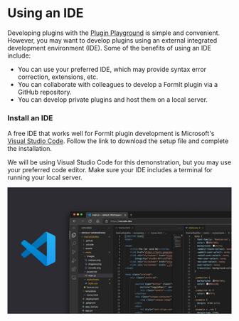 # Using an IDE

Developing plugins with the [Plugin Playground](../build-your-first-plugin/setting-the-plugin-playground.md) is simple and convenient. However, you may want to develop plugins using an external integrated development environment (IDE). Some of the benefits of using an IDE include:&#x20;

* You can use your preferred IDE, which may provide syntax error correction, extensions, etc.
* You can collaborate with colleagues to develop a FormIt plugin via a GitHub repository.
* You can develop private plugins and host them on a local server.

### Install an IDE

A free IDE that works well for FormIt plugin development is Microsoft's [Visual Studio Code](https://code.visualstudio.com/Download). Follow the link to download the setup file and complete the installation.

We will be using Visual Studio Code for this demonstration, but you may use your preferred code editor. Make sure your IDE includes a terminal for running your local server.

![Visual Studio Code](../../../.gitbook/assets/FCJ3c67VkAAJfiV.jpg)
